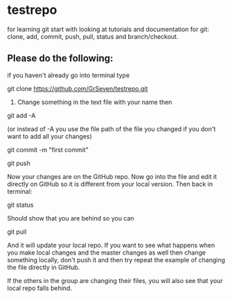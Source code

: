 # testrepo
for learning git start with looking at tutorials and documentation for git: clone, add, commit, push, pull, status and branch/checkout. 

## Please do the following:

if you haven't already go into terminal type 

git clone https://github.com/GrSeven/testrepo.git

1. Change something in the text file with your name then

git add -A

(or instead of -A you use the file path of the file you changed if you don't want to add all your changes)

git commit -m "first commit"

git push

Now your changes are on the GitHub repo. Now go into the file and edit it directly on GitHub so it is different from your local version. Then back in terminal:

git status

Should show that you are behind so you can

git pull

And it will update your local repo. If you want to see what happens when you make local changes and the master changes as well then change something locally, don't push it and then try repeat the example of changing the file directly in GitHub.

If the others in the group are changing their files, you will also see that your local repo falls behind.